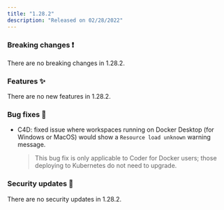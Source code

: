 ```yaml
---
title: "1.28.2"
description: "Released on 02/28/2022"
---
```


### Breaking changes ❗

There are no breaking changes in 1.28.2.

### Features ✨

There are no new features in 1.28.2.

### Bug fixes 🐛

- C4D: fixed issue where workspaces running on Docker Desktop (for Windows or
  MacOS) would show a `Resource load unknown` warning message.

  > This bug fix is only applicable to Coder for Docker users; those deploying
  > to Kubernetes do not need to upgrade.

### Security updates 🔐

There are no security updates in 1.28.2.
